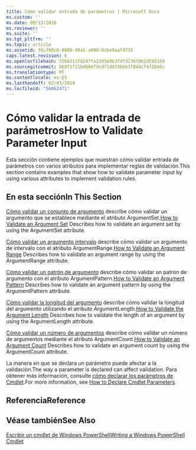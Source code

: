 ```yaml
---
title: Cómo validar entrada de parámetros | Microsoft Docs
ms.custom: ''
ms.date: 09/13/2016
ms.reviewer: ''
ms.suite: ''
ms.tgt_pltfrm: ''
ms.topic: article
ms.assetid: f6c700c8-0889-49a1-a990-8c6e9aaf4735
caps.latest.revision: 6
ms.openlocfilehash: 5166213f8247fa23d5e0b3fdfd2367062d595169
ms.sourcegitcommit: b6871f21bd666f9cd71dd336bb3f844cf472b56c
ms.translationtype: MT
ms.contentlocale: es-ES
ms.lasthandoff: 02/03/2019
ms.locfileid: "56862471"
---
```

# <a name="how-to-validate-parameter-input"></a><span data-ttu-id="ec0ef-102">Cómo validar la entrada de parámetros</span><span class="sxs-lookup"><span data-stu-id="ec0ef-102">How to Validate Parameter Input</span></span>

<span data-ttu-id="ec0ef-103">Esta sección contiene ejemplos que muestran cómo validar entrada de parámetros con varios atributos para implementar reglas de validación.</span><span class="sxs-lookup"><span data-stu-id="ec0ef-103">This section contains examples that show how to validate parameter input by using various attributes to implement validation rules.</span></span>

## <a name="in-this-section"></a><span data-ttu-id="ec0ef-104">En esta sección</span><span class="sxs-lookup"><span data-stu-id="ec0ef-104">In This Section</span></span>

<span data-ttu-id="ec0ef-105">[Cómo validar un conjunto de argumento](./how-to-validate-an-argument-set.md) describe cómo validar un argumento que se establece mediante el atributo ArgumentSet.</span><span class="sxs-lookup"><span data-stu-id="ec0ef-105">[How to Validate an Argument Set](./how-to-validate-an-argument-set.md) Describes how to validate an argument set by using the ArgumentSet attribute.</span></span>

<span data-ttu-id="ec0ef-106">[Cómo validar un argumento intervalo](./how-to-validate-an-argument-range.md) describe cómo validar un argumento de intervalo con el atributo ArgumentRange.</span><span class="sxs-lookup"><span data-stu-id="ec0ef-106">[How to Validate an Argument Range](./how-to-validate-an-argument-range.md) Describes how to validate an argument range by using the ArgumentRange attribute.</span></span>

<span data-ttu-id="ec0ef-107">[Cómo validar un patrón de argumento](./how-to-validate-an-argument-pattern.md) describe cómo validar un patrón de argumento con el atributo ArgumentPattern.</span><span class="sxs-lookup"><span data-stu-id="ec0ef-107">[How to Validate an Argument Pattern](./how-to-validate-an-argument-pattern.md) Describes how to validate an argument pattern by using the ArgumentPattern attribute.</span></span>

<span data-ttu-id="ec0ef-108">[Cómo validar la longitud del argumento](./how-to-validate-the-argument-length.md) describe cómo validar la longitud del argumento utilizando el atributo ArgumentLength.</span><span class="sxs-lookup"><span data-stu-id="ec0ef-108">[How to Validate the Argument Length](./how-to-validate-the-argument-length.md) Describes how to validate the length of an argument by using the ArgumentLength attribute.</span></span>

<span data-ttu-id="ec0ef-109">[Cómo validar un número de argumentos](./how-to-validate-an-argument-count.md) describe cómo validar un número de argumentos mediante el atributo ArgumentCount.</span><span class="sxs-lookup"><span data-stu-id="ec0ef-109">[How to Validate an Argument Count](./how-to-validate-an-argument-count.md) Describes how to validate an argument count by using the ArgumentCount attribute.</span></span>

<span data-ttu-id="ec0ef-110">La manera en que se declara un parámetro puede afectar a la validación.</span><span class="sxs-lookup"><span data-stu-id="ec0ef-110">The way a parameter is declared can affect validation.</span></span> <span data-ttu-id="ec0ef-111">Para obtener más información, consulte [cómo declarar los parámetros de Cmdlet](./how-to-declare-cmdlet-parameters.md).</span><span class="sxs-lookup"><span data-stu-id="ec0ef-111">For more information, see [How to Declare Cmdlet Parameters](./how-to-declare-cmdlet-parameters.md).</span></span>

## <a name="reference"></a><span data-ttu-id="ec0ef-112">Referencia</span><span class="sxs-lookup"><span data-stu-id="ec0ef-112">Reference</span></span>

## <a name="see-also"></a><span data-ttu-id="ec0ef-113">Véase también</span><span class="sxs-lookup"><span data-stu-id="ec0ef-113">See Also</span></span>

[<span data-ttu-id="ec0ef-114">Escribir un cmdlet de Windows PowerShell</span><span class="sxs-lookup"><span data-stu-id="ec0ef-114">Writing a Windows PowerShell Cmdlet</span></span>](./writing-a-windows-powershell-cmdlet.md)
